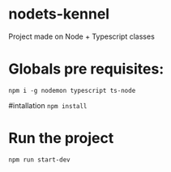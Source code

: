 
# nodets-kennel

Project made on Node + Typescript classes

# Globals pre requisites:
`npm i -g nodemon typescript ts-node `

#intallation 
`npm install`

# Run the project 
`npm run start-dev`